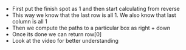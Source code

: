 - First put the finish spot as 1 and then start calculating from reverse
- This way we know that the last row is all 1. We also know that last column is all 1
- Then we compute the paths to a particular box as right + down
- Once its done we can return row[0]
- Look at the video for better understanding